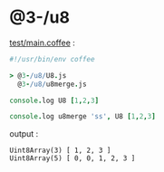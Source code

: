 [‼️]: ✏️README.mdt

# @3-/u8

[test/main.coffee](./test/main.coffee) :

```coffee
#!/usr/bin/env coffee

> @3-/u8/U8.js
  @3-/u8/u8merge.js

console.log U8 [1,2,3]

console.log u8merge 'ss', U8 [1,2,3]
```

output :

```
Uint8Array(3) [ 1, 2, 3 ]
Uint8Array(5) [ 0, 0, 1, 2, 3 ]
```
